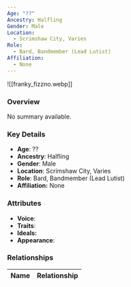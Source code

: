 ```yaml
---
Age: "??"
Ancestry: Halfling
Gender: Male
Location:
  - Scrimshaw City, Varies
Role:
  - Bard, Bandmember (Lead Lutist)
Affiliation:
  - None
---
```


![[franky_fizzno.webp]]

### Overview
No summary available.

### Key Details
- **Age**: ??
- **Ancestry**: Halfling
- **Gender**: Male
- **Location**: Scrimshaw City, Varies
- **Role**: Bard, Bandmember (Lead Lutist)
- **Affiliation:** None

### Attributes
- **Voice**: 
- **Traits**: 
- **Ideals:** 
- **Appearance**:

### Relationships

| Name  | Relationship |
| ----- | ------------ |
